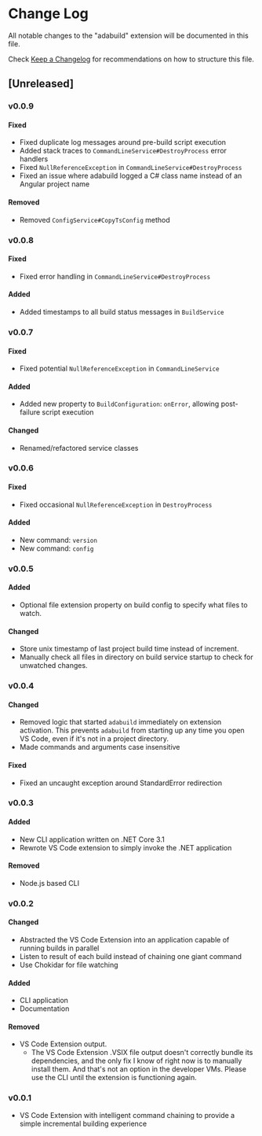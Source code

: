 # Change Log

All notable changes to the "adabuild" extension will be documented in this file.

Check [Keep a Changelog](http://keepachangelog.com/) for recommendations on how to structure this file.

## [Unreleased]

### v0.0.9

#### Fixed
 - Fixed duplicate log messages around pre-build script execution
 - Added stack traces to `CommandLineService#DestroyProcess` error handlers
 - Fixed `NullReferenceException` in `CommandLineService#DestroyProcess`
 - Fixed an issue where adabuild logged a C# class name instead of an Angular project name

#### Removed
 - Removed `ConfigService#CopyTsConfig` method

### v0.0.8

#### Fixed
 - Fixed error handling in `CommandLineService#DestroyProcess`

#### Added
 - Added timestamps to all build status messages in `BuildService`

### v0.0.7

#### Fixed
 - Fixed potential `NullReferenceException` in `CommandLineService`

#### Added
 - Added new property to `BuildConfiguration`: `onError`, allowing post-failure script execution

#### Changed
 - Renamed/refactored service classes

### v0.0.6

#### Fixed
 - Fixed occasional `NullReferenceException` in `DestroyProcess`

#### Added
 - New command: `version`
 - New command: `config`

### v0.0.5

#### Added
 - Optional file extension property on build config to specify what files to watch.

#### Changed
 - Store unix timestamp of last project build time instead of increment.
 - Manually check all files in directory on build service startup to check for unwatched changes.

### v0.0.4

#### Changed
 - Removed logic that started `adabuild` immediately on extension activation. This prevents `adabuild` from starting up any time you open VS Code, even if it's not in a project directory.
 - Made commands and arguments case insensitive

#### Fixed
 - Fixed an uncaught exception around StandardError redirection

### v0.0.3

#### Added
 - New CLI application written on .NET Core 3.1
 - Rewrote VS Code extension to simply invoke the .NET application

#### Removed
 - Node.js based CLI

### v0.0.2

#### Changed
 - Abstracted the VS Code Extension into an application capable of running builds in parallel
 - Listen to result of each build instead of chaining one giant command
 - Use Chokidar for file watching

#### Added
 - CLI application
 - Documentation
 
#### Removed
 - VS Code Extension output.
   - The VS Code Extension .VSIX file output doesn't correctly bundle its dependencies, and the only fix I know of right now is to manually install them. And that's not an option in the developer VMs. Please use the CLI until the extension is functioning again.

### v0.0.1

 - VS Code Extension with intelligent command chaining to provide a simple incremental building experience

